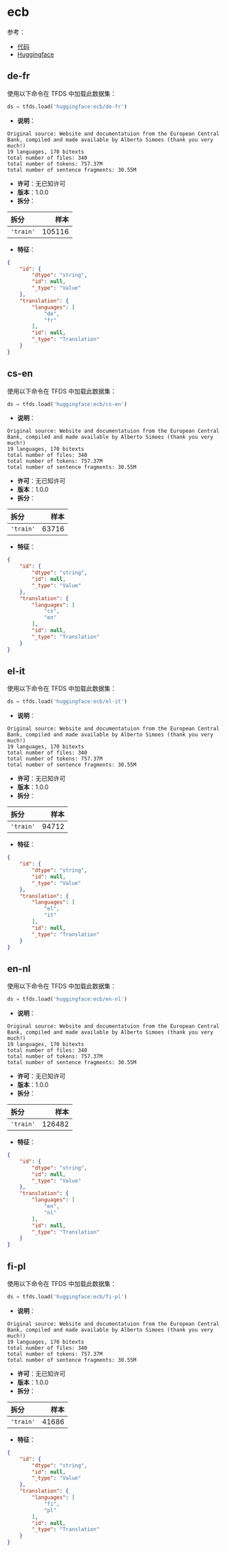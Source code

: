 # ecb

参考：

- [代码](https://github.com/huggingface/datasets/blob/master/datasets/ecb)
- [Huggingface](https://huggingface.co/datasets/ecb)

## de-fr

使用以下命令在 TFDS 中加载此数据集：

```python
ds = tfds.load('huggingface:ecb/de-fr')
```

- **说明**：

```
Original source: Website and documentatuion from the European Central Bank, compiled and made available by Alberto Simoes (thank you very much!)
19 languages, 170 bitexts
total number of files: 340
total number of tokens: 757.37M
total number of sentence fragments: 30.55M
```

- **许可**：无已知许可
- **版本**：1.0.0
- **拆分**：

拆分 | 样本
:-- | --:
`'train'` | 105116

- **特征**：

```json
{
    "id": {
        "dtype": "string",
        "id": null,
        "_type": "Value"
    },
    "translation": {
        "languages": [
            "de",
            "fr"
        ],
        "id": null,
        "_type": "Translation"
    }
}
```

## cs-en

使用以下命令在 TFDS 中加载此数据集：

```python
ds = tfds.load('huggingface:ecb/cs-en')
```

- **说明**：

```
Original source: Website and documentatuion from the European Central Bank, compiled and made available by Alberto Simoes (thank you very much!)
19 languages, 170 bitexts
total number of files: 340
total number of tokens: 757.37M
total number of sentence fragments: 30.55M
```

- **许可**：无已知许可
- **版本**：1.0.0
- **拆分**：

拆分 | 样本
:-- | --:
`'train'` | 63716

- **特征**：

```json
{
    "id": {
        "dtype": "string",
        "id": null,
        "_type": "Value"
    },
    "translation": {
        "languages": [
            "cs",
            "en"
        ],
        "id": null,
        "_type": "Translation"
    }
}
```

## el-it

使用以下命令在 TFDS 中加载此数据集：

```python
ds = tfds.load('huggingface:ecb/el-it')
```

- **说明**：

```
Original source: Website and documentatuion from the European Central Bank, compiled and made available by Alberto Simoes (thank you very much!)
19 languages, 170 bitexts
total number of files: 340
total number of tokens: 757.37M
total number of sentence fragments: 30.55M
```

- **许可**：无已知许可
- **版本**：1.0.0
- **拆分**：

拆分 | 样本
:-- | --:
`'train'` | 94712

- **特征**：

```json
{
    "id": {
        "dtype": "string",
        "id": null,
        "_type": "Value"
    },
    "translation": {
        "languages": [
            "el",
            "it"
        ],
        "id": null,
        "_type": "Translation"
    }
}
```

## en-nl

使用以下命令在 TFDS 中加载此数据集：

```python
ds = tfds.load('huggingface:ecb/en-nl')
```

- **说明**：

```
Original source: Website and documentatuion from the European Central Bank, compiled and made available by Alberto Simoes (thank you very much!)
19 languages, 170 bitexts
total number of files: 340
total number of tokens: 757.37M
total number of sentence fragments: 30.55M
```

- **许可**：无已知许可
- **版本**：1.0.0
- **拆分**：

拆分 | 样本
:-- | --:
`'train'` | 126482

- **特征**：

```json
{
    "id": {
        "dtype": "string",
        "id": null,
        "_type": "Value"
    },
    "translation": {
        "languages": [
            "en",
            "nl"
        ],
        "id": null,
        "_type": "Translation"
    }
}
```

## fi-pl

使用以下命令在 TFDS 中加载此数据集：

```python
ds = tfds.load('huggingface:ecb/fi-pl')
```

- **说明**：

```
Original source: Website and documentatuion from the European Central Bank, compiled and made available by Alberto Simoes (thank you very much!)
19 languages, 170 bitexts
total number of files: 340
total number of tokens: 757.37M
total number of sentence fragments: 30.55M
```

- **许可**：无已知许可
- **版本**：1.0.0
- **拆分**：

拆分 | 样本
:-- | --:
`'train'` | 41686

- **特征**：

```json
{
    "id": {
        "dtype": "string",
        "id": null,
        "_type": "Value"
    },
    "translation": {
        "languages": [
            "fi",
            "pl"
        ],
        "id": null,
        "_type": "Translation"
    }
}
```
